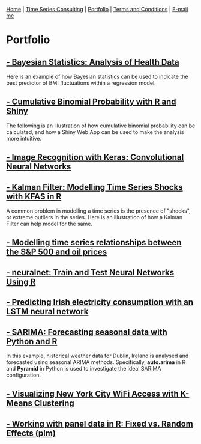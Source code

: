 [Home](https://mgcodesandstats.github.io/) |
[Time Series Consulting](https://mgcodesandstats.github.io/timeseriesconsulting/) |
[Portfolio](https://mgcodesandstats.github.io/portfolio/) |
[Terms and Conditions](https://mgcodesandstats.github.io/terms/) |
[E-mail me](mailto:michael@michaeljgrogan.com)

# Portfolio

## [- Bayesian Statistics: Analysis of Health Data](https://mgcodesandstats.github.io/bayesian-statistics-health-data/)

Here is an example of how Bayesian statistics can be used to indicate the best predictor of BMI fluctuations within a regression model.

## [- Cumulative Binomial Probability with R and Shiny](https://mgcodesandstats.github.io/cumulative-binomial-probability-r-shiny/)

The following is an illustration of how cumulative binomial probability can be calculated, and how a Shiny Web App can be used to make the analysis more intuitive.

## [- Image Recognition with Keras: Convolutional Neural Networks](https://mgcodesandstats.github.io/image-recognition-with-keras-convolutional-neural-networks/)



## [- Kalman Filter: Modelling Time Series Shocks with KFAS in R](https://mgcodesandstats.github.io/kalman-filter-shocks-kfas/)

A common problem in modelling a time series is the presence of "shocks", or extreme outliers in the series. Here is an illustration of how a Kalman Filter can help model for the same.

## [- Modelling time series relationships between the S&P 500 and oil prices](https://mgcodesandstats.github.io/time-series-relationships-economics/)



## [- neuralnet: Train and Test Neural Networks Using R](https://mgcodesandstats.github.io/neural-network-modelling-neuralnet-r/)



## [- Predicting Irish electricity consumption with an LSTM neural network](https://mgcodesandstats.github.io/electricity-consumption-neural/)



## [- SARIMA: Forecasting seasonal data with Python and R](https://mgcodesandstats.github.io/arima-model-statsmodels-python/)

In this example, historical weather data for Dublin, Ireland is analysed and forecasted using seasonal ARIMA methods. Specifically, **auto.arima** in R and **Pyramid** in Python is used to investigate the ideal SARIMA configuration.

## [- Visualizing New York City WiFi Access with K-Means Clustering](https://mgcodesandstats.github.io/visualizing-new-york-city-wifi-access-with-k-means-clustering/)



## [- Working with panel data in R: Fixed vs. Random Effects (plm)](https://mgcodesandstats.github.io/panel-data-plm-r/)

